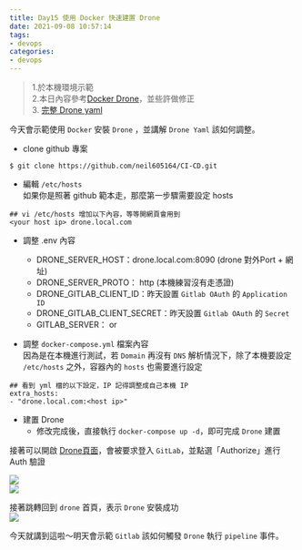 ```yaml
---
title: Day15 使用 Docker 快速建置 Drone
date: 2021-09-08 10:57:14
tags:
- devops
categories: 
- devops
---
```


> 1.於本機環境示範  
> 2.本日內容參考[Docker Drone](https://chunkai.me/2018/06/18/setting-up-drone-for-gitlab-integration/)，並些許做修正  
> 3. [完整 Drone yaml](https://github.com/neil605164/CI-CD/tree/master/Drone)

今天會示範使用 `Docker` 安裝 `Drone` ，並講解 `Drone Yaml` 該如何調整。

<!--more-->

-   clone github 專案

```
$ git clone https://github.com/neil605164/CI-CD.git
```

-   編輯 `/etc/hosts`  
    如果你是照著 github 範本走，那麼第一步驟需要設定 hosts

```
## vi /etc/hosts 增加以下內容，等等開網頁會用到
<your host ip> drone.local.com
```

-   調整 .env 內容
    
    -   DRONE\_SERVER\_HOST：drone.local.com:8090 (drone 對外Port + 網址)
    -   DRONE\_SERVER\_PROTO： http (本機練習沒有走憑證)
    -   DRONE\_GITLAB\_CLIENT\_ID：昨天設置 `Gitlab OAuth` 的 `Application ID`
    -   DRONE\_GITLAB\_CLIENT\_SECRET：昨天設置 `Gitlab OAuth` 的 `Secret`
    -   GITLAB\_SERVER： or
-   調整 `docker-compose.yml` 檔案內容  
    因為是在本機進行測試，若 `Domain` 再沒有 `DNS` 解析情況下，除了本機要設定 `/etc/hosts` 之外，容器內的 `hosts` 也需要進行設定
    

```
## 看到 yml 檔的以下設定，IP 記得調整成自己本機 IP
extra_hosts:
- "drone.local.com:<host ip>"
```

-   建置 Drone
    -   修改完成後，直接執行 `docker-compose up -d`，即可完成 `Drone` 建置

接著可以開啟 [Drone頁面](http://drone.local.com:8090/)，會被要求登入 `GitLab`，並點選「Authorize」進行 Auth 驗證

![](https://i.imgur.com/CdAxLDk.png)  
![](https://i.imgur.com/F73OHw2.png)

接著跳轉回到 `drone` 首頁，表示 `Drone` 安裝成功  
![](https://i.imgur.com/d3PELql.png)

今天就講到這啦～明天會示範 `Gitlab` 該如何觸發 `Drone` 執行 `pipeline` 事件。

